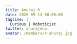 ```yaml
---
title: Anuraj R
date: 2020-09-13 00:00:00
tagline: |
  Curious | Roboticist
twitter: anurajenp
avatar: /members/r-anuraj.jpg
---
```

